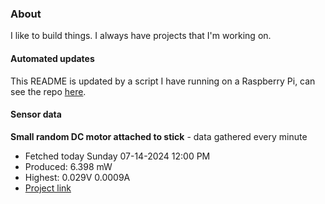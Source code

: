 ### About
I like to build things. I always have projects that I'm working on.

#### Automated updates
This README is updated by a script I have running on a Raspberry Pi, can see the repo [here](https://github.com/jdc-cunningham/raspi-git-repo-updater).

#### Sensor data


**Small random DC motor attached to stick** - data gathered every minute
- Fetched today Sunday 07-14-2024 12:00 PM
- Produced: 6.398 mW
- Highest: 0.029V 0.0009A
- [Project link](https://github.com/jdc-cunningham/turbine-raspi)